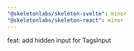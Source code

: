```yaml
---
"@skeletonlabs/skeleton-svelte": minor
"@skeletonlabs/skeleton-react": minor
---
```


feat: add hidden input for TagsInput
  